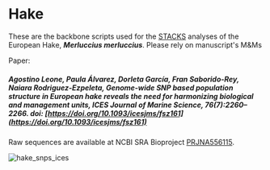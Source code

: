 # Hake
These are the backbone scripts used for the [STACKS](https://catchenlab.life.illinois.edu/stacks/) analyses of the European Hake, ***Merluccius merluccius***.
Please rely on manuscript's M&Ms

Paper: 
##### Agostino Leone, Paula Álvarez, Dorleta García, Fran Saborido-Rey, Naiara Rodriguez-Ezpeleta, Genome-wide SNP based population structure in European hake reveals the need for harmonizing biological and management units, ICES Journal of Marine Science, 76(7):2260–2266. doi: [https://doi.org/10.1093/icesjms/fsz161](https://doi.org/10.1093/icesjms/fsz161)

Raw sequences are available at NCBI SRA
Bioproject [PRJNA556115](https://www.ncbi.nlm.nih.gov/bioproject/?term=PRJNA556115).

![hake_snps_ices](https://user-images.githubusercontent.com/51339439/190253486-ebbd65b9-65d2-4e10-b8d3-0cc5f70a980b.jpg)



